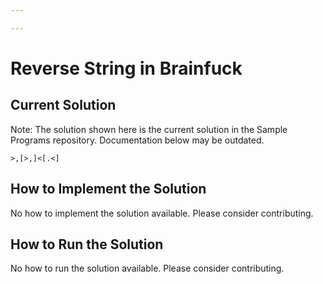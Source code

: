 ```yaml
---

---
```


# Reverse String in Brainfuck

## Current Solution

Note: The solution shown here is the current solution in the Sample Programs repository. Documentation below may be outdated.

```Brainfuck
>,[>,]<[.<]

```

## How to Implement the Solution

No how to implement the solution available. Please consider contributing.

## How to Run the Solution

No how to run the solution available. Please consider contributing.